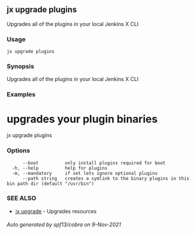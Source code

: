 ## jx upgrade plugins

Upgrades all of the plugins in your local Jenkins X CLI

### Usage

```
jx upgrade plugins
```

### Synopsis

Upgrades all of the plugins in your local Jenkins X CLI

### Examples

  # upgrades your plugin binaries
  jx upgrade plugins

### Options

```
      --boot          only install plugins required for boot
  -h, --help          help for plugins
  -m, --mandatory     if set lets ignore optional plugins
      --path string   creates a symlink to the binary plugins in this bin path dir (default "/usr/bin")
```

### SEE ALSO

* [jx upgrade](jx_upgrade.md)	 - Upgrades resources

###### Auto generated by spf13/cobra on 9-Nov-2021
